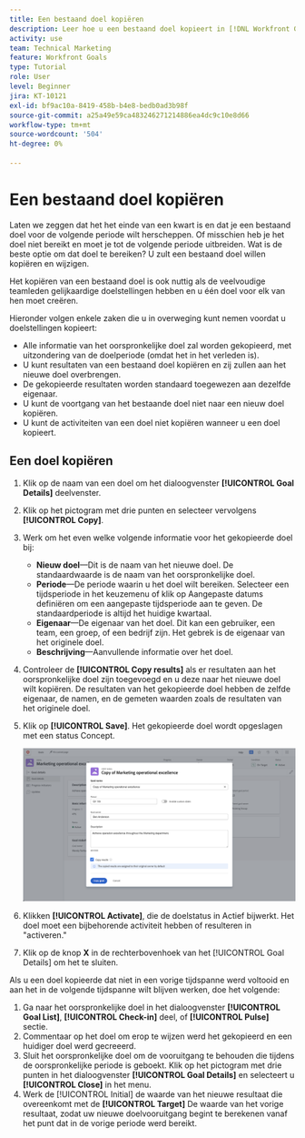 ```yaml
---
title: Een bestaand doel kopiëren
description: Leer hoe u een bestaand doel kopieert in [!DNL Workfront Goals].
activity: use
team: Technical Marketing
feature: Workfront Goals
type: Tutorial
role: User
level: Beginner
jira: KT-10121
exl-id: bf9ac10a-8419-458b-b4e8-bedb0ad3b98f
source-git-commit: a25a49e59ca483246271214886ea4dc9c10e8d66
workflow-type: tm+mt
source-wordcount: '504'
ht-degree: 0%

---
```


# Een bestaand doel kopiëren

Laten we zeggen dat het het einde van een kwart is en dat je een bestaand doel voor de volgende periode wilt herscheppen. Of misschien heb je het doel niet bereikt en moet je tot de volgende periode uitbreiden. Wat is de beste optie om dat doel te bereiken? U zult een bestaand doel willen kopiëren en wijzigen.

Het kopiëren van een bestaand doel is ook nuttig als de veelvoudige teamleden gelijkaardige doelstellingen hebben en u één doel voor elk van hen moet creëren.

<!--
Pro-tips graphic
-->

Hieronder volgen enkele zaken die u in overweging kunt nemen voordat u doelstellingen kopieert:

* Alle informatie van het oorspronkelijke doel zal worden gekopieerd, met uitzondering van de doelperiode (omdat het in het verleden is).
* U kunt resultaten van een bestaand doel kopiëren en zij zullen aan het nieuwe doel overbrengen.
* De gekopieerde resultaten worden standaard toegewezen aan dezelfde eigenaar.
* U kunt de voortgang van het bestaande doel niet naar een nieuw doel kopiëren.
* U kunt de activiteiten van een doel niet kopiëren wanneer u een doel kopieert.

## Een doel kopiëren

1. Klik op de naam van een doel om het dialoogvenster **[!UICONTROL Goal Details]** deelvenster.
1. Klik op het pictogram met drie punten en selecteer vervolgens **[!UICONTROL Copy]**.
1. Werk om het even welke volgende informatie voor het gekopieerde doel bij:
   * **Nieuw doel**—Dit is de naam van het nieuwe doel. De standaardwaarde is de naam van het oorspronkelijke doel.
   * **Periode**—De periode waarin u het doel wilt bereiken. Selecteer een tijdsperiode in het keuzemenu of klik op Aangepaste datums definiëren om een aangepaste tijdsperiode aan te geven. De standaardperiode is altijd het huidige kwartaal.
   * **Eigenaar**—De eigenaar van het doel. Dit kan een gebruiker, een team, een groep, of een bedrijf zijn. Het gebrek is de eigenaar van het originele doel.
   * **Beschrijving**—Aanvullende informatie over het doel.

1. Controleer de **[!UICONTROL Copy results]** als er resultaten aan het oorspronkelijke doel zijn toegevoegd en u deze naar het nieuwe doel wilt kopiëren. De resultaten van het gekopieerde doel hebben de zelfde eigenaar, de namen, en de gemeten waarden zoals de resultaten van het originele doel.

1. Klik op **[!UICONTROL Save]**. Het gekopieerde doel wordt opgeslagen met een status Concept.

   ![Een afbeelding van de [!UICONTROL Goal Details] in [!DNL Workfront Goals] met de [!UICONTROL Copy] option](assets/03-workfront-goals-copy-a-goal.png)

1. Klikken **[!UICONTROL Activate]**, die de doelstatus in Actief bijwerkt. Het doel moet een bijbehorende activiteit hebben of resulteren in &quot;activeren.&quot;

1. Klik op de knop **X** in de rechterbovenhoek van het [!UICONTROL Goal Details] om het te sluiten.

Als u een doel kopieerde dat niet in een vorige tijdspanne werd voltooid en aan het in de volgende tijdspanne wilt blijven werken, doe het volgende:

1. Ga naar het oorspronkelijke doel in het dialoogvenster **[!UICONTROL Goal List]**, **[!UICONTROL Check-in]** deel, of **[!UICONTROL Pulse]** sectie.
1. Commentaar op het doel om erop te wijzen werd het gekopieerd en een huidiger doel werd gecreeerd.
1. Sluit het oorspronkelijke doel om de vooruitgang te behouden die tijdens de oorspronkelijke periode is geboekt. Klik op het pictogram met drie punten in het dialoogvenster **[!UICONTROL Goal Details]** en selecteert u **[!UICONTROL Close]** in het menu.
1. Werk de [!UICONTROL Initial] de waarde van het nieuwe resultaat die overeenkomt met de **[!UICONTROL Target]** De waarde van het vorige resultaat, zodat uw nieuwe doelvooruitgang begint te berekenen vanaf het punt dat in de vorige periode werd bereikt.
